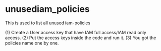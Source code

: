 # unusediam_policies
This is used to list all unused iam-policies



(1)   Create a User access key that have IAM full access/IAM read only access.
(2)   Put the access keys inside the code and run it.
(3)   You got the policies name one by one.

